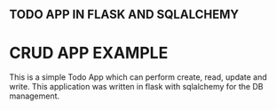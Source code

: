 ## TODO APP IN FLASK AND SQLALCHEMY
# CRUD APP EXAMPLE
This is a simple Todo App which can perform create, read, update and write. This application was written in flask with sqlalchemy for the DB management.
